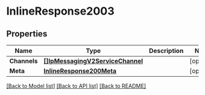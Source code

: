 # InlineResponse2003

## Properties

Name | Type | Description | Notes
------------ | ------------- | ------------- | -------------
**Channels** | [**[]IpMessagingV2ServiceChannel**](ip_messaging.v2.service.channel.md) |  | [optional] 
**Meta** | [**InlineResponse200Meta**](inline_response_200_meta.md) |  | [optional] 

[[Back to Model list]](../README.md#documentation-for-models) [[Back to API list]](../README.md#documentation-for-api-endpoints) [[Back to README]](../README.md)


